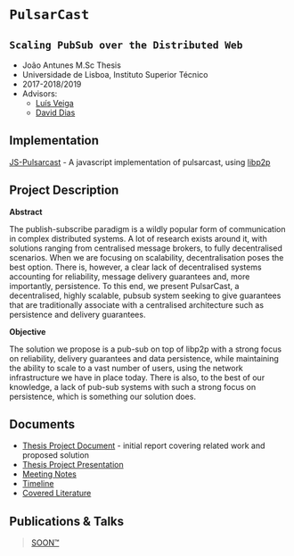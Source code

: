 # `PulsarCast`
## `Scaling PubSub over the Distributed Web`

- João Antunes M.Sc Thesis
- Universidade de Lisboa, Instituto Superior Técnico
- 2017-2018/2019
- Advisors: 
  - [Luís Veiga](http://www.gsd.inesc-id.pt/~lveiga/)
  - [David Dias](http://daviddias.me/)

## Implementation

[JS-Pulsarcast](https://github.com/JGAntunes/js-pulsarcast) - A javascript implementation of pulsarcast, using [libp2p](https://github.com/libp2p/js-libp2p)

## Project Description

**Abstract**

The publish-subscribe paradigm is a wildly popular form of communication in complex distributed systems. A lot of research exists around it, with solutions ranging from centralised message brokers, to fully decentralised scenarios. When we are focusing on scalability, decentralisation poses the best option. There is, however, a clear lack of decentralised systems accounting for reliability, message delivery guarantees and, more importantly, persistence. To this end, we present PulsarCast, a decentralised, highly scalable, pubsub system seeking to give guarantees that are traditionally associate with a centralised architecture such as persistence and delivery guarantees.

**Objective**

The solution we propose is a pub-sub on top of libp2p with a strong focus on reliability, delivery guarantees and data persistence, while maintaining the ability to scale to a vast number of users, using the network infrastructure we have in place today. There is also, to the best of our knowledge, a lack of pub-sub systems with such a strong focus on persistence, which is something our solution does. 

## Documents

- [Thesis Project Document](./project-report/report.pdf) - initial report covering related work and proposed solution
- [Thesis Project Presentation](https://www.slideshare.net/JooAntunes37/pulsarcast-scaling-pubsub-over-the-distributed-web)
- [Meeting Notes](./notes)
- [Timeline](./TIMELINE.md)
- [Covered Literature](./covered-literature.md)

## Publications & Talks

> [SOON™](http://i0.kym-cdn.com/photos/images/original/000/117/014/GsE3k.jpg)
